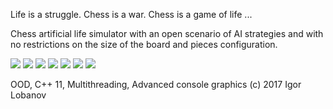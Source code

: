 Life is a struggle.
Chess is a war.
Chess is a game of life ...

Chess artificial life simulator with an open scenario of 
AI strategies and with no restrictions on the 
size of the board and pieces configuration.

![](https://github.com/Nik-Nikolas/CppHESS/blob/master/images/prtSc5%208x8%20squares%2032%20pieces%20CLASSICAL%20GAME.PNG)
![](https://github.com/Nik-Nikolas/CppHESS/blob/master/images/prtSc2%2016x16%20squares%20128%20pieces%20PAWNS%20VS%20BISHOPS.PNG)
![](https://github.com/Nik-Nikolas/CppHESS/blob/master/images/prtSc4%20200x200%20squares%2020000%20pieces%20after%20100000%20turns_%20PAWNS%20BATTLE.PNG)
![](https://github.com/Nik-Nikolas/CppHESS/blob/master/images/prtSc4%20200x200%20squares%2020000%20pieces%20after%2020000%20turns_%20PAWNS%20BATTLE.PNG)
![](https://github.com/Nik-Nikolas/CppHESS/blob/master/images/prtSc4%20200x200%20squares%2020000%20pieces%20after%20400000%20turns_%20PAWNS%20BATTLE.PNG)
![](https://github.com/Nik-Nikolas/CppHESS/blob/master/images/prtSc4%20200x200%20squares%2020000%20pieces%20after%20625000%20turns_%20PAWNS%20BATTLE.PNG)
![](https://github.com/Nik-Nikolas/CppHESS/blob/master/images/prtSc4%20200x200%20squares%2020000%20pieces%20after%20635000%20turns_%20PAWNS%20BATTLE.PNG)

OOD, C++ 11, Multithreading, Advanced console graphics
(c) 2017 Igor Lobanov

